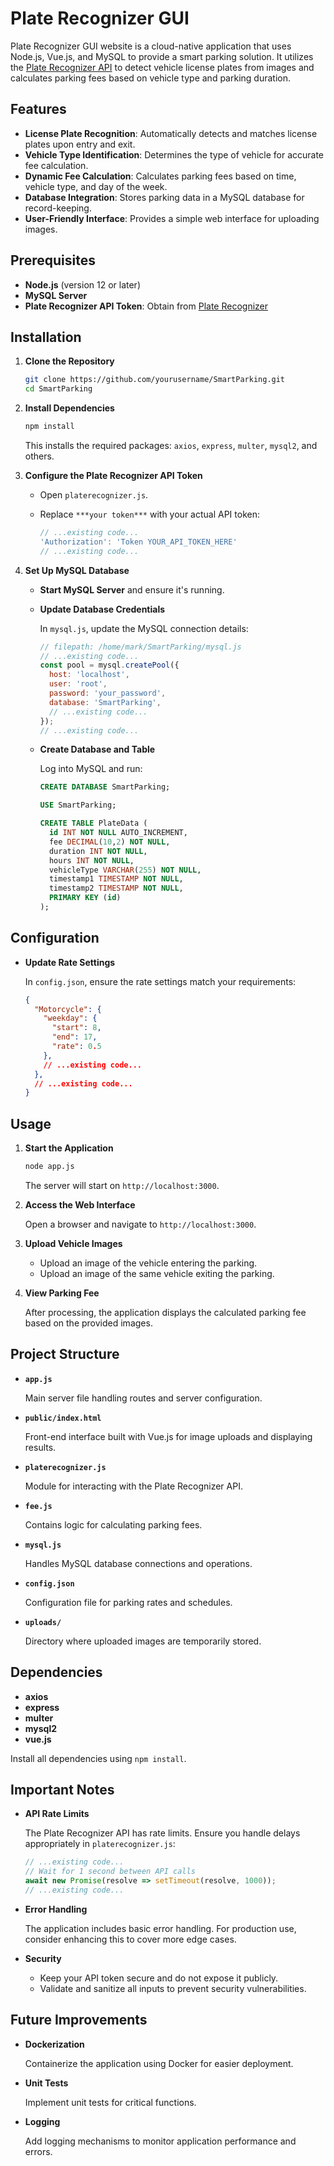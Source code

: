 # Plate Recognizer GUI

Plate Recognizer GUI website is a cloud-native application that uses Node.js, Vue.js, and MySQL to provide a smart parking solution. It utilizes the [Plate Recognizer API](https://platerecognizer.com) to detect vehicle license plates from images and calculates parking fees based on vehicle type and parking duration.

## Features

- **License Plate Recognition**: Automatically detects and matches license plates upon entry and exit.
- **Vehicle Type Identification**: Determines the type of vehicle for accurate fee calculation.
- **Dynamic Fee Calculation**: Calculates parking fees based on time, vehicle type, and day of the week.
- **Database Integration**: Stores parking data in a MySQL database for record-keeping.
- **User-Friendly Interface**: Provides a simple web interface for uploading images.

## Prerequisites

- **Node.js** (version 12 or later)
- **MySQL Server**
- **Plate Recognizer API Token**: Obtain from [Plate Recognizer](https://platerecognizer.com)

## Installation

1. **Clone the Repository**

   ```bash
   git clone https://github.com/yourusername/SmartParking.git
   cd SmartParking
   ```

2. **Install Dependencies**

   ```bash
   npm install
   ```

   This installs the required packages: `axios`, `express`, `multer`, `mysql2`, and others.

3. **Configure the Plate Recognizer API Token**

   - Open `platerecognizer.js`.
   - Replace `***your token***` with your actual API token:

     ```javascript
     // ...existing code...
     'Authorization': 'Token YOUR_API_TOKEN_HERE'
     // ...existing code...
     ```

4. **Set Up MySQL Database**

   - **Start MySQL Server** and ensure it's running.
   - **Update Database Credentials**

     In `mysql.js`, update the MySQL connection details:

     ```javascript
     // filepath: /home/mark/SmartParking/mysql.js
     // ...existing code...
     const pool = mysql.createPool({
       host: 'localhost',
       user: 'root',
       password: 'your_password',
       database: 'SmartParking',
       // ...existing code...
     });
     // ...existing code...
     ```

   - **Create Database and Table**

     Log into MySQL and run:

     ```sql
     CREATE DATABASE SmartParking;

     USE SmartParking;

     CREATE TABLE PlateData (
       id INT NOT NULL AUTO_INCREMENT,
       fee DECIMAL(10,2) NOT NULL,
       duration INT NOT NULL,
       hours INT NOT NULL,
       vehicleType VARCHAR(255) NOT NULL,
       timestamp1 TIMESTAMP NOT NULL,
       timestamp2 TIMESTAMP NOT NULL,
       PRIMARY KEY (id)
     );
     ```

## Configuration

- **Update Rate Settings**

  In `config.json`, ensure the rate settings match your requirements:

  ```json
  {
    "Motorcycle": {
      "weekday": {
        "start": 8,
        "end": 17,
        "rate": 0.5
      },
      // ...existing code...
    },
    // ...existing code...
  }
  ```

## Usage

1. **Start the Application**

   ```bash
   node app.js
   ```

   The server will start on `http://localhost:3000`.

2. **Access the Web Interface**

   Open a browser and navigate to `http://localhost:3000`.

3. **Upload Vehicle Images**

   - Upload an image of the vehicle entering the parking.
   - Upload an image of the same vehicle exiting the parking.

4. **View Parking Fee**

   After processing, the application displays the calculated parking fee based on the provided images.

## Project Structure

- **`app.js`**

  Main server file handling routes and server configuration.

- **`public/index.html`**

  Front-end interface built with Vue.js for image uploads and displaying results.

- **`platerecognizer.js`**

  Module for interacting with the Plate Recognizer API.

- **`fee.js`**

  Contains logic for calculating parking fees.

- **`mysql.js`**

  Handles MySQL database connections and operations.

- **`config.json`**

  Configuration file for parking rates and schedules.

- **`uploads/`**

  Directory where uploaded images are temporarily stored.

## Dependencies

- **axios**
- **express**
- **multer**
- **mysql2**
- **vue.js**

Install all dependencies using `npm install`.

## Important Notes

- **API Rate Limits**

  The Plate Recognizer API has rate limits. Ensure you handle delays appropriately in `platerecognizer.js`:

  ```javascript
  // ...existing code...
  // Wait for 1 second between API calls
  await new Promise(resolve => setTimeout(resolve, 1000));
  // ...existing code...
  ```

- **Error Handling**

  The application includes basic error handling. For production use, consider enhancing this to cover more edge cases.

- **Security**

  - Keep your API token secure and do not expose it publicly.
  - Validate and sanitize all inputs to prevent security vulnerabilities.

## Future Improvements

- **Dockerization**

  Containerize the application using Docker for easier deployment.

- **Unit Tests**

  Implement unit tests for critical functions.

- **Logging**

  Add logging mechanisms to monitor application performance and errors.

